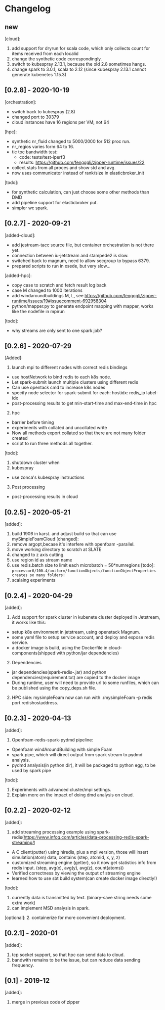 # Changelog
## new
[cloud]:
1. add support for dryrun for scala code, which only collects count for items received from each localid
2. change the synthetic code correspondingly.
3. switch to kubespray 2.13.1, because the old 2.8 sometimes hangs.
4. change spark to 3.0.1, scala to 2.12 (since kubespray 2.13.1 cannot generate kubenetes 1.15.3)

## [0.2.8] - 2020-10-19
[orchestration]:
- switch back to kubespray (2.8)
- changed port to 30379
- cloud instances have 16 regions per VM, not 64

[hpc]:
- synthetic nr_fluid changed to 5000/2000 for 512 proc run.
- nr_regios varies form 64 to 16.
- tic toc bandwidth test:
  - code:  tests/test-iperf3
  - results: https://github.com/fengggli/zipper-runtime/issues/22
- collect stats from all proces and show std and avg.
- now uses communicator instead of rank/size in elasticbroker_init

[todo]:
- for synthetic calculation, can just choose some other methods than DMD
- add pipeline support for elasticbroker put.
- simpler wc spark.

## [0.2.7] - 2020-09-21
[added-cloud]:
- add jestream-tacc source file, but container orchestration is not there yet.
- connection between iu-jetstream and stampede2 is slow.
- switched back to magnum, need to allow secgroup to bypass 6379.
- prepared scripts to run in xsede, but very slow...

[added-hpc]:
- copy case to scratch and fetch result log back
- case M changed to 1000 iterations
- add windaroundbuildings M, L, see https://github.com/fengggli/zipper-runtime/issues/19#issuecomment-692958304
- python/mapper.py to generate endpoint mapping with mapper, works like the nodefile in mpirun

[todo]:
- why streams are only sent to one spark job?

## [0.2.6] - 2020-07-29
[Added]:
1. launch mpi to different nodes with correct redis bindings
- use hostNetwork to bind redis to each k8s node.
- Let spark-submit launch multiple clusters using different redis
- Can use opentack cmd to increase k8s nodes
- specify node selector for spark-submit
	for each: hostidx:
		redis_ip
		label-idx
- post-processing results to get min-start-time and max-end-time  in hpc
2. hpc 
- barrier before timing
- experiments with collated and uncollated write
- Now all methods export collated so that there are not many folder created
- script to run three methods all together.

[todo]:
1. shutdown cluster when
2. kubespray
- use zonca's kubespray instructions 
3. Post processing
- post-processing results in cloud 

## [0.2.5] - 2020-05-21
[added]:
1. build 1906 in karst. and adjust build so that can use mySimpleFoamCloud
[changed]:
1. remove argopt,becase it's interfere with openfoam -parallel.
2. move working directory to scratch at SLATE
3. changed to z axis cutting.
4. use region id as stream name
5. use redis.batch size to limit each microbatch = 50\*numregions
[todo]:
``processor0/100.4/uniform/functionObjects/functionObjectProperties creates so many folders!``
1. scalaing experiments
## [0.2.4] - 2020-04-29
[added]:
1. Add support for spark cluster in kubenete cluster deployed in Jetstream, it works like this:
  - setup k8s environment in jetstream, using openstack Magnum.
  - some yaml file to setup service account, and deploy and expose redis service.
  - a docker image is build, using the Dockerfile in cloud-components(shipped with python/jar dependencies)
2. Dependencies
  - jar dependencies(spark-redis-.jar) and python dependencies(requirement.txt) are copied to the docker image
  - During runtime, user will need to provide url to some runfiles, which can be published using the copy_deps.sh file.

2. HPC side: mysimpleFoam now can run with ./mysimpleFoam -p redis port redishostaddress.

## [0.2.3] - 2020-04-13
[added]:
1. Openfoam-redis-spark-pydmd pipeline:
  - Openfoam windAroundBuilding with simple Foam
  - spark pipe, which will direct output from spark stream to pydmd analysis.
  - pydmd analysis(in python dir), it will be packaged to python egg, to be used by spark pipe

[todo]:
1. Experiments with advanced cluster/mpi settings.
2. Explain more on the impact of doing dmd analysis on cloud.

## [0.2.2] - 2020-02-12
[added]:
1. add streaming processing example using spark-redis(https://www.infoq.com/articles/data-processing-redis-spark-streaming/)
  - A C client(putter) using hiredis, plus a mpi version, those will insert simulation(atom) data, contains (step, atomid, x, y, z)
  - customized streaming engine (getter), so it now get statistics info from redis input. (step, avg(x), avg(y), avg(z), count(atoms))
  - Verified correctness by viewing the output of streaming engine
  - learned how to use sbt build system(can create docker image directly!)

[todo]:
1. currently data is transmitted by text. (binary-save string needs some extra work)
2. can implement MSD analysis in spark.

[optional]:
2. containerize for more convenient deployment.

## [0.2.1] - 2020-01

[added]:
1. tcp socket support, so that hpc can send data to cloud.
2. bandwith remains to be the issue, but can reduce data sending frequency.

## [0.1] - 2019-12
[added]:
1. merge in previous code of zipper
